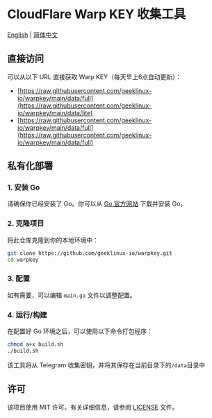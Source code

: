 # CloudFlare Warp KEY 收集工具

[English](README.md) | [简体中文](README_CN.md)

## 直接访问

可以从以下 URL 直接获取 Warp KEY（每天早上6点自动更新）：

- [https://raw.githubusercontent.com/geeklinux-io/warpkey/main/data/full](https://raw.githubusercontent.com/geeklinux-io/warpkey/main/data/lite)
- [https://raw.githubusercontent.com/geeklinux-io/warpkey/main/data/full](https://raw.githubusercontent.com/geeklinux-io/warpkey/main/data/full)



## 私有化部署

### 1. 安装 Go

请确保你已经安装了 Go。你可以从 [Go 官方网站](https://golang.org/dl/) 下载并安装 Go。

### 2. 克隆项目

将此仓库克隆到你的本地环境中：

```bash
git clone https://github.com/geeklinux-io/warpkey.git
cd warpkey
```

### 3. 配置

如有需要，可以编辑 `main.go` 文件以调整配置。

### 4. 运行/构建

在配置好 Go 环境之后，可以使用以下命令打包程序：

```bash
chmod a+x build.sh
./build.sh
```

该工具将从 Telegram 收集密钥，并将其保存在当前目录下的`/data`目录中

## 许可

该项目使用 MIT 许可。有关详细信息，请参阅 [LICENSE](LICENSE) 文件。

